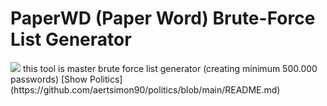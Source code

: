 # PaperWD (Paper Word) Brute-Force List Generator
<image src="Screenshot_20231223-231612.jpg">
this tool is master brute force list generator (creating minimum 500.000 passwords)
[Show Politics](https://github.com/aertsimon90/politics/blob/main/README.md)
